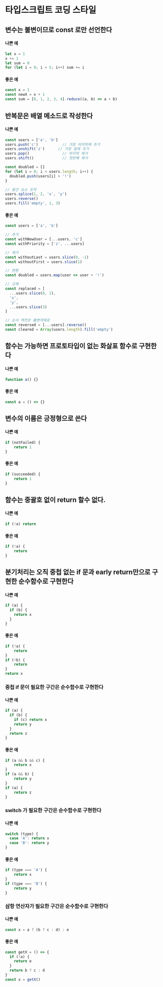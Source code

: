 # 타입스크립트 코딩 스타일

## 변수는 불변이므로 const 로만 선언한다

#### 나쁜 예
```js
let x = 1
x += 1
let sum = 0
for (let i = 0; i < 5; i++) sum += i
```

#### 좋은 예
```js
const x = 1
const newX = x + 1
const sum = [0, 1, 2, 3, 4].reduce((a, b) => a + b)
```

## 반복문은 배열 메소드로 작성한다

#### 나쁜 예
```js
const users = ['a', 'b']
users.push('c')           // 가장 마지막에 추가
users.unshift('z')      // 가장 앞에 추가
users.pop()               // 마지막 제거
users.shift()             // 첫번째 제거

const doubled = []
for (let i = 0; i < users.length; i++) {
  doubled.push(users[i] + '!')
}

// 중간 요소 조작
users.splice(1, 2, 'x', 'y')
users.reverse()
users.fill('empty', 1, 3)
```

#### 좋은 예
```js
const users = ['a', 'b']

// 추가
const withNewUser = [...users, 'c']
const withPriority = ['z', ...users]

// 제거
const withoutLast = users.slice(0, -1)
const withoutFirst = users.slice(1)

// 변환
const doubled = users.map(user => user + '!')

// 교체
const replaced = [
  ...users.slice(0, 1),
  'x',
  'y',
  ...users.slice(3)
]

// 순서 역전은 불변객체로
const reversed = [...users].reverse()
const cleared = Array(users.length).fill('empty')
```

## 함수는 가능하면 프로토타입이 없는 화살표 함수로 구현한다

#### 나쁜 예
```js
function a() {}
```

#### 좋은 예
```js
const a = () => {}
```

## 변수의 이름은 긍정형으로 쓴다
#### 나쁜 예
```js
if (notFailed) {
    return 1
}
```

#### 좋은 예
```js
if (succeeded) {
    return 1
}
```

## 함수는 중괄호 없이 return 할수 없다.

#### 나쁜 예
```js
if (!a) return
```

#### 좋은 예
```js
if (!a) {
    return
}
```

## 분기처리는 오직 중첩 없는 if 문과 early return만으로 구현한 순수함수로 구현한다

#### 나쁜 예
```js
if (a) {
  if (b) {
    return x
  }
}
```

#### 좋은 예
```js
if (!a) {
    return
}
if (!b) {
    return
}
return x
```

### 중첩 if 문이 필요한 구간은 순수함수로 구현한다

#### 나쁜 예
```js
if (a) {
  if (b) {
    if (c) return x
    return y
  }
  return z
}
```

#### 좋은 예
```js
if (a && b && c) {
    return x
}
if (a && b) {
    return y
}
if (a) {
    return z
}
```

### switch 가 필요한 구간은 순수함수로 구현한다

#### 나쁜 예
```js
switch (type) {
  case 'A': return x
  case 'B': return y
}
```

#### 좋은 예
```js
if (type === 'A') {
    return x
}
if (type === 'B') {
    return y
}
```

### 삼항 연산자가 필요한 구간은 순수함수로 구현한다

#### 나쁜 예
```js
const x = a ? (b ? c : d) : e
```

#### 좋은 예
```js
const getX = () => {
  if (!a) {
    return e
  }
  return b ? c : d
}
const x = getX()
```
